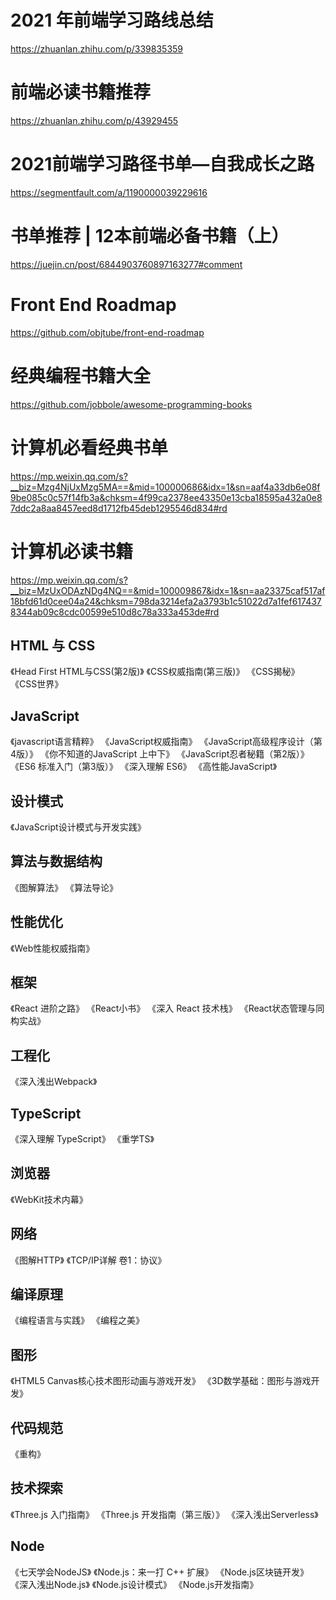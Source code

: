 # 2021 年前端学习路线总结
https://zhuanlan.zhihu.com/p/339835359

# 前端必读书籍推荐
https://zhuanlan.zhihu.com/p/43929455

# 2021前端学习路径书单—自我成长之路
https://segmentfault.com/a/1190000039229616

# 书单推荐 | 12本前端必备书籍（上）
https://juejin.cn/post/6844903760897163277#comment

# Front End Roadmap
https://github.com/objtube/front-end-roadmap

# 经典编程书籍大全
https://github.com/jobbole/awesome-programming-books

# 计算机必看经典书单
https://mp.weixin.qq.com/s?__biz=Mzg4NjUxMzg5MA==&mid=100000686&idx=1&sn=aaf4a33db6e08f9be085c0c57f14fb3a&chksm=4f99ca2378ee43350e13cba18595a432a0e87ddc2a8aa8457eed8d1712fb45deb1295546d834#rd

# 计算机必读书籍
https://mp.weixin.qq.com/s?__biz=MzUxODAzNDg4NQ==&mid=100009867&idx=1&sn=aa23375caf517af18bfd61d0cee04a24&chksm=798da3214efa2a3793b1c51022d7a1fef6174378344ab09c8cdc00599e510d8c78a333a453de#rd

## HTML 与 CSS
《Head First HTML与CSS(第2版)》
《CSS权威指南(第三版)》
《CSS揭秘》
《CSS世界》

## JavaScript
《javascript语言精粹》
《JavaScript权威指南》
《JavaScript高级程序设计（第4版）》
《你不知道的JavaScript 上中下》
《JavaScript忍者秘籍（第2版）》
《ES6 标准入门（第3版）》
《深入理解 ES6》
《高性能JavaScript》

## 设计模式
《JavaScript设计模式与开发实践》

## 算法与数据结构
《图解算法》
《算法导论》

## 性能优化
《Web性能权威指南》

## 框架
《React 进阶之路》
《React小书》
《深入 React 技术栈》
《React状态管理与同构实战》

## 工程化
《深入浅出Webpack》

## TypeScript
《深入理解 TypeScript》
《重学TS》

## 浏览器
《WebKit技术内幕》

## 网络
《图解HTTP》
《TCP/IP详解 卷1：协议》

## 编译原理
《编程语言与实践》
《编程之美》

## 图形
《HTML5 Canvas核心技术图形动画与游戏开发》
《3D数学基础：图形与游戏开发》

## 代码规范
《重构》

## 技术探索
《Three.js 入门指南》
《Three.js 开发指南（第三版）》
《深入浅出Serverless》

## Node
《七天学会NodeJS》
《Node.js：来一打 C++ 扩展》
《Node.js区块链开发》
《深入浅出Node.js》
《Node.js设计模式》
《Node.js开发指南》
